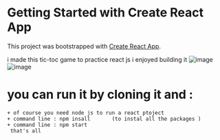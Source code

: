 # Getting Started with Create React App

This project was bootstrapped with [Create React App](https://github.com/facebook/create-react-app).

i made this tic-toc game to practice react js i enjoyed building  it 
![image](https://user-images.githubusercontent.com/73221495/189981173-7196a472-6193-42aa-934d-2c704aad8490.png)
![image](https://user-images.githubusercontent.com/73221495/189981235-11aff1c0-0727-488c-ae8d-66c18183cd1e.png)
# you can run it  by cloning it and :
    + of course you need node js to run a react ptoject 
    + command line : npm insall       (to instal all the packages )
    + command line : npm start 
     that's all
